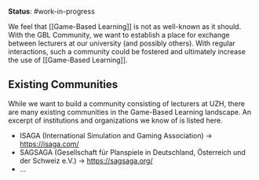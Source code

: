 **Status**: #work-in-progress 

We feel that [[Game-Based Learning]] is not as well-known as it should. With the GBL Community, we want to establish a place for exchange between lecturers at our university (and possibly others). With regular interactions, such a community could be fostered and ultimately increase the use of [[Game-Based Learning]].

## Existing Communities

While we want to build a community consisting of lecturers at UZH, there are many existing communities in the Game-Based Learning landscape. An excerpt of institutions and organizations we know of is listed here.

- ISAGA (International Simulation and Gaming Association) -> https://isaga.com/
- SAGSAGA (Gesellschaft für Planspiele in Deutschland, Österreich und der Schweiz e.V.) -> https://sagsaga.org/
- ...
